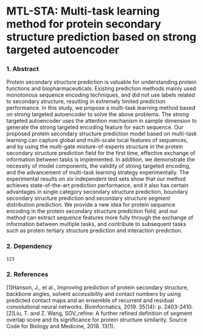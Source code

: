 # MTL-STA: Multi-task learning method for protein secondary structure prediction based on strong targeted autoencoder
### 1. Abstract
Protein secondary structure prediction is valuable for understanding protein functions and biopharmaceuticals. Existing prediction methods mainly used monotonous sequence encoding techniques, and did not use labels related to secondary structure, resulting in extremely limited prediction performance. In this study, we propose a multi-task learning method based on strong targeted autoencoder to solve the above problems. The strong targeted autoencoder uses the attention mechanism in sample dimension to generate the strong targeted encoding feature for each sequence. Our proposed protein secondary structure prediction model based on multi-task learning can capture global and multi-scale local features of sequences, and by using the multi-gate mixture-of-experts structure in the protein secondary structure prediction field for the first time, effective exchange of information between tasks is implemented. In addition, we demonstrate the necessity of model components, the validity of strong targeted encoding, and the advancement of multi-task learning strategy experimentally. The experimental results on six independent test sets show that our method achieves state-of-the-art prediction performance, and it also has certain advantages in single category secondary structure prediction, boundary secondary structure prediction and secondary structure segment distribution prediction. We provide a new idea for protein sequence encoding in the protein secondary structure prediction field, and our method can extract sequence features more fully through the exchange of information between multiple tasks, and contribute to subsequent tasks such as protein tertiary structure prediction and interaction prediction.
### 2. Dependency
```
123
```
### 2. References
[1]Hanson, J., et al., Improving prediction of protein secondary structure, backbone angles, solvent accessibility and contact numbers by using predicted contact maps and an ensemble of recurrent and residual convolutional neural networks. Bioinformatics, 2019. 35(14): p. 2403-2410.
[2]Liu, T. and Z. Wang, SOV_refine: A further refined definition of segment overlap score and its significance for protein structure similarity. Source Code for Biology and Medicine, 2018. 13(1).
